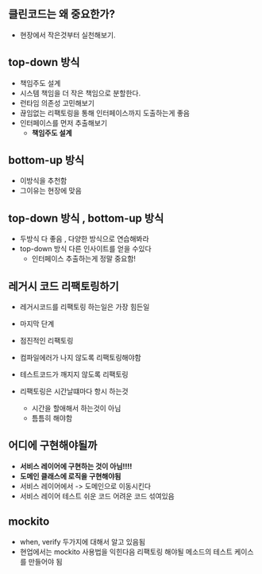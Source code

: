 ## 클린코드는 왜 중요한가?
- 현장에서 작은것부터 실천해보기.

## top-down 방식
- 책임주도 설계
- 시스템 책임을 더 작은 책임으로 분할한다.
- 런타임 의존성 고민해보기
- 끊임없는 리팩토링을 통해 인터페이스까지 도출하는게 좋음
 - 인터페이스를 먼저 추출해보기
    - **책임주도 설계**

## bottom-up 방식
- 이방식을 추천함
- 그이유는 현장에 맞음

## top-down 방식 , bottom-up 방식 
- 두방식 다 좋음 , 다양한 방식으로 연습해봐라
- top-down 방식 다른 인사이트를 얻을 수있다
  - 인터페이스 추출하는게 정말 중요함!

## 레거시 코드 리팩토링하기
- 레거시코드를 리팩토링 하는일은 가장 힘든일
 - 마지막 단계 
 
- 점진적인 리팩토링
- 컴파일에러가 나지 않도록 리팩토링해야함
- 테스트코드가 깨지지 않도록 리팩토링

- 리팩토링은 시간날떄마다 항시 하는것
   - 시간을 할애해서 하는것이 아님
   - 틈틈히 해야함

## 어디에 구현해야될까
- **서비스 레이어에 구현하는 것이 아님!!!!**
- **도메인 클래스에 로직을 구현해야됨**
- 서비스 레이어에서 -> 도메인으로 이동시킨다
- 서비스 레이어 테스트 쉬운 코드 어려운 코드 섞여있음

## mockito
- when, verify 두가지에 대해서 알고 있음됨
- 현업에서는  mockito 사용법을 익힌다음 리팩토링 해야될 메소드의 테스트 케이스를 만들어야 됨
